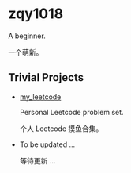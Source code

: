 <!--
**zqy1018/zqy1018** is a ✨ _special_ ✨ repository because its `README.md` (this file) appears on your GitHub profile.

Here are some ideas to get you started:

- 🔭 I’m currently working on ...
- 🌱 I’m currently learning ...
- 👯 I’m looking to collaborate on ...
- 🤔 I’m looking for help with ...
- 💬 Ask me about ...
- 📫 How to reach me: ...
- 😄 Pronouns: ...
- ⚡ Fun fact: ...
-->

# zqy1018

A beginner.

一个萌新。

## Trivial Projects

- [my_leetcode](https://github.com/zqy1018/my_leetcode)

  Personal Leetcode problem set.
  
  个人 Leetcode 摸鱼合集。
  
- To be updated ...

  等待更新 ...
